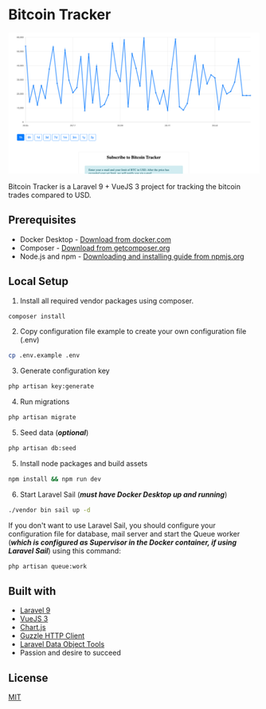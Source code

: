 # Bitcoin Tracker

![Bitcoin Tracker Screenshot](/bitcoin_tracker_screenshot.png?raw=true "Bitcoin Tracker Screenshot")

Bitcoin Tracker is a Laravel 9 + VueJS 3 project for tracking the bitcoin trades compared to USD.

## Prerequisites

- Docker Desktop - [Download from docker.com](https://www.docker.com/products/docker-desktop/)
- Composer - [Download from getcomposer.org](https://getcomposer.org/download/)
- Node.js and npm - [Downloading and installing guide from npmjs.org](https://docs.npmjs.com/downloading-and-installing-node-js-and-npm)

## Local Setup

1. Install all required vendor packages using composer.

```bash
composer install
```

2. Copy configuration file example to create your own configuration file (.env)

```bash
cp .env.example .env
```

3. Generate configuration key

```bash
php artisan key:generate
```

4. Run migrations

```bash
php artisan migrate
```

5. Seed data (***optional***)

```bash
php artisan db:seed
```

5. Install node packages and build assets

```bash
npm install && npm run dev
```

6. Start Laravel Sail (***must have Docker Desktop up and running***)

```bash
./vendor bin sail up -d
```

If you don't want to use Laravel Sail, you should configure your configuration file for database, mail server and start the Queue worker (***which is configured as Supervisor in the Docker container, if using Laravel Sail***) using this command:

```bash
php artisan queue:work
```

## Built with

- [Laravel 9](https://laravel.com/)
- [VueJS 3](https://vuejs.org/)
- [Chart.js](https://www.chartjs.org/)
- [Guzzle HTTP Client](https://laravel.com/docs/9.x/http-client)
- [Laravel Data Object Tools](https://github.com/JustSteveKing/laravel-data-object-tools)
- Passion and desire to succeed

## License

[MIT](https://choosealicense.com/licenses/mit/)
